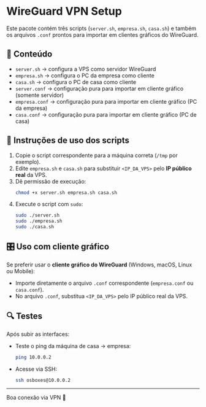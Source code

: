 # WireGuard VPN Setup

Este pacote contém três scripts (`server.sh`, `empresa.sh`, `casa.sh`) e também os arquivos `.conf` prontos para importar em clientes gráficos do WireGuard.

## 📂 Conteúdo
- `server.sh` → configura a VPS como servidor WireGuard
- `empresa.sh` → configura o PC da empresa como cliente
- `casa.sh` → configura o PC de casa como cliente
- `server.conf` → configuração pura para importar em cliente gráfico (somente servidor)
- `empresa.conf` → configuração pura para importar em cliente gráfico (PC da empresa)
- `casa.conf` → configuração pura para importar em cliente gráfico (PC de casa)

## 🚀 Instruções de uso dos scripts
1. Copie o script correspondente para a máquina correta (`/tmp` por exemplo).
2. Edite `empresa.sh` e `casa.sh` para substituir `<IP_DA_VPS>` pelo **IP público real** da VPS.
3. Dê permissão de execução:
   ```bash
   chmod +x server.sh empresa.sh casa.sh
   ```
4. Execute o script com `sudo`:
   ```bash
   sudo ./server.sh
   sudo ./empresa.sh
   sudo ./casa.sh
   ```

## 🎛️ Uso com cliente gráfico
Se preferir usar o **cliente gráfico do WireGuard** (Windows, macOS, Linux ou Mobile):
- Importe diretamente o arquivo `.conf` correspondente (`empresa.conf` ou `casa.conf`).
- No arquivo `.conf`, substitua `<IP_DA_VPS>` pelo IP público real da VPS.

## 🔍 Testes
Após subir as interfaces:
- Teste o ping da máquina de casa → empresa:
  ```bash
  ping 10.0.0.2
  ```
- Acesse via SSH:
  ```bash
  ssh osboxes@10.0.0.2
  ```

---

Boa conexão via VPN 🚀
